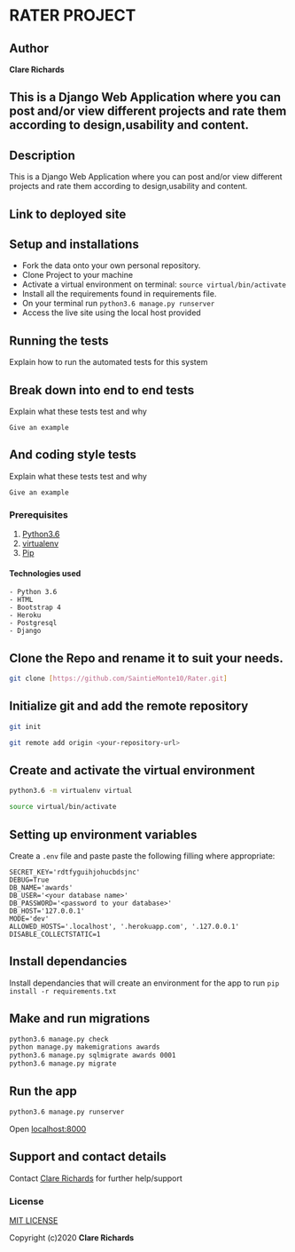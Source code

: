 # RATER PROJECT

## Author
**Clare Richards**

## This is a Django Web Application where you can post and/or view different projects and rate them according to design,usability and content.


## Description
This is a Django Web Application where you can post and/or view different projects and rate them according to design,usability and content.


## Link to deployed site


## Setup and installations
* Fork the data onto your own personal repository.
* Clone Project to your machine
* Activate a virtual environment on terminal: `source virtual/bin/activate`
* Install all the requirements found in requirements file.
* On your terminal run `python3.6 manage.py runserver`
* Access the live site using the local host provided

## Running the tests

Explain how to run the automated tests for this system

## Break down into end to end tests

Explain what these tests test and why

```
Give an example
```

## And coding style tests

Explain what these tests test and why

```
Give an example
```


### Prerequisites
1. [Python3.6](https://www.python.org/downloads/)
2. [virtualenv](https://virtualenv.pypa.io/en/stable/installation/)
3. [Pip](https://pip.pypa.io/en/stable/installing/)

#### Technologies used
    - Python 3.6
    - HTML
    - Bootstrap 4
    - Heroku
    - Postgresql
    - Django

## Clone the Repo and rename it to suit your needs.
```bash
git clone [https://github.com/SaintieMonte10/Rater.git]
```
## Initialize git and add the remote repository
```bash
git init
```
```bash
git remote add origin <your-repository-url>
```

## Create and activate the virtual environment
```bash
python3.6 -m virtualenv virtual
```

```bash
source virtual/bin/activate
```

## Setting up environment variables
Create a `.env` file and paste paste the following filling where appropriate:
```
SECRET_KEY='rdtfyguihjohucbdsjnc'
DEBUG=True
DB_NAME='awards'
DB_USER='<your database name>'
DB_PASSWORD='<password to your database>'
DB_HOST='127.0.0.1'
MODE='dev'
ALLOWED_HOSTS='.localhost', '.herokuapp.com', '.127.0.0.1'
DISABLE_COLLECTSTATIC=1
```

## Install dependancies
Install dependancies that will create an environment for the app to run
`pip install -r requirements.txt`

## Make and run migrations
```bash
python3.6 manage.py check
python manage.py makemigrations awards
python3.6 manage.py sqlmigrate awards 0001
python3.6 manage.py migrate
```

## Run the app
```bash
python3.6 manage.py runserver
```
Open [localhost:8000](http://127.0.0.1:8000/)


## Support and contact details
Contact [Clare Richards](claremonte53@gmail.com) for further help/support

### License
[MIT LICENSE](LICENSE)

Copyright (c)2020 **Clare Richards**